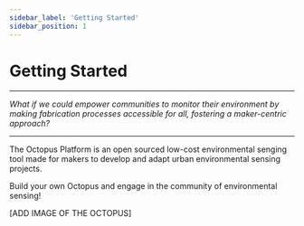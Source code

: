 ```yaml
---
sidebar_label: 'Getting Started'
sidebar_position: 1
---
```


# Getting Started

---

*What if we could empower communities to monitor their environment by making fabrication processes accessible for all, fostering a maker-centric approach?*

---


The Octopus Platform is an open sourced low-cost environmental senging tool made for makers to develop and adapt urban environmental sensing projects. 

Build your own Octopus and engage in the community of environmental sensing!

[ADD IMAGE OF THE OCTOPUS]

